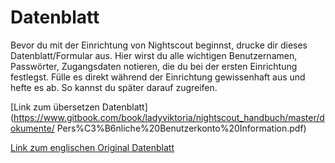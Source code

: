 # Datenblatt

Bevor du mit der Einrichtung von Nightscout beginnst, drucke dir dieses Datenblatt/Formular aus. Hier wirst du alle wichtigen Benutzernamen,  Passwörter, Zugangsdaten notieren, die du bei der ersten Einrichtung festlegst. Fülle es direkt während der Einrichtung gewissenhaft aus und hefte es ab. So kannst du später darauf zugreifen. 


[Link zum übersetzen Datenblatt](https://www.gitbook.com/book/ladyviktoria/nightscout_handbuch/master/dokumente/
Pers%C3%B6nliche%20Benutzerkonto%20Information.pdf)

[Link zum englischen Original Datenblatt](http://www.nightscout.info/wp-content/uploads/2015/04/Mongo-and-Azure-Account-Information-4-16-15.pdf)

